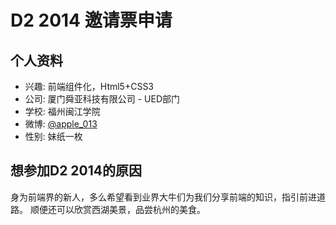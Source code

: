 # D2 2014 邀请票申请

## 个人资料

- 兴趣: 前端组件化，Html5+CSS3
- 公司: 厦门舜亚科技有限公司 - UED部门
- 学校: 福州闽江学院
- 微博: [@apple_013](http://weibo.com/applecxq)
- 性别: 妹纸一枚

## 想参加D2 2014的原因

身为前端界的新人，多么希望看到业界大牛们为我们分享前端的知识，指引前进道路。
顺便还可以欣赏西湖美景，品尝杭州的美食。
